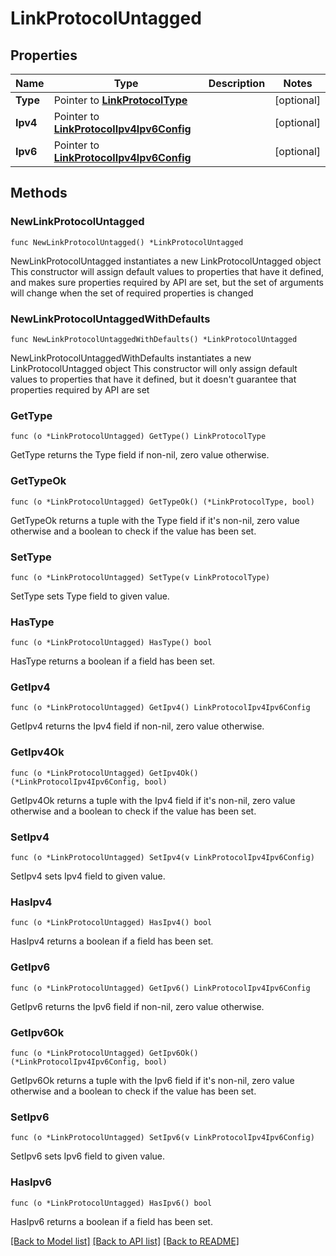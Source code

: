 # LinkProtocolUntagged

## Properties

Name | Type | Description | Notes
------------ | ------------- | ------------- | -------------
**Type** | Pointer to [**LinkProtocolType**](LinkProtocolType.md) |  | [optional] 
**Ipv4** | Pointer to [**LinkProtocolIpv4Ipv6Config**](LinkProtocolIpv4Ipv6Config.md) |  | [optional] 
**Ipv6** | Pointer to [**LinkProtocolIpv4Ipv6Config**](LinkProtocolIpv4Ipv6Config.md) |  | [optional] 

## Methods

### NewLinkProtocolUntagged

`func NewLinkProtocolUntagged() *LinkProtocolUntagged`

NewLinkProtocolUntagged instantiates a new LinkProtocolUntagged object
This constructor will assign default values to properties that have it defined,
and makes sure properties required by API are set, but the set of arguments
will change when the set of required properties is changed

### NewLinkProtocolUntaggedWithDefaults

`func NewLinkProtocolUntaggedWithDefaults() *LinkProtocolUntagged`

NewLinkProtocolUntaggedWithDefaults instantiates a new LinkProtocolUntagged object
This constructor will only assign default values to properties that have it defined,
but it doesn't guarantee that properties required by API are set

### GetType

`func (o *LinkProtocolUntagged) GetType() LinkProtocolType`

GetType returns the Type field if non-nil, zero value otherwise.

### GetTypeOk

`func (o *LinkProtocolUntagged) GetTypeOk() (*LinkProtocolType, bool)`

GetTypeOk returns a tuple with the Type field if it's non-nil, zero value otherwise
and a boolean to check if the value has been set.

### SetType

`func (o *LinkProtocolUntagged) SetType(v LinkProtocolType)`

SetType sets Type field to given value.

### HasType

`func (o *LinkProtocolUntagged) HasType() bool`

HasType returns a boolean if a field has been set.

### GetIpv4

`func (o *LinkProtocolUntagged) GetIpv4() LinkProtocolIpv4Ipv6Config`

GetIpv4 returns the Ipv4 field if non-nil, zero value otherwise.

### GetIpv4Ok

`func (o *LinkProtocolUntagged) GetIpv4Ok() (*LinkProtocolIpv4Ipv6Config, bool)`

GetIpv4Ok returns a tuple with the Ipv4 field if it's non-nil, zero value otherwise
and a boolean to check if the value has been set.

### SetIpv4

`func (o *LinkProtocolUntagged) SetIpv4(v LinkProtocolIpv4Ipv6Config)`

SetIpv4 sets Ipv4 field to given value.

### HasIpv4

`func (o *LinkProtocolUntagged) HasIpv4() bool`

HasIpv4 returns a boolean if a field has been set.

### GetIpv6

`func (o *LinkProtocolUntagged) GetIpv6() LinkProtocolIpv4Ipv6Config`

GetIpv6 returns the Ipv6 field if non-nil, zero value otherwise.

### GetIpv6Ok

`func (o *LinkProtocolUntagged) GetIpv6Ok() (*LinkProtocolIpv4Ipv6Config, bool)`

GetIpv6Ok returns a tuple with the Ipv6 field if it's non-nil, zero value otherwise
and a boolean to check if the value has been set.

### SetIpv6

`func (o *LinkProtocolUntagged) SetIpv6(v LinkProtocolIpv4Ipv6Config)`

SetIpv6 sets Ipv6 field to given value.

### HasIpv6

`func (o *LinkProtocolUntagged) HasIpv6() bool`

HasIpv6 returns a boolean if a field has been set.


[[Back to Model list]](../README.md#documentation-for-models) [[Back to API list]](../README.md#documentation-for-api-endpoints) [[Back to README]](../README.md)


